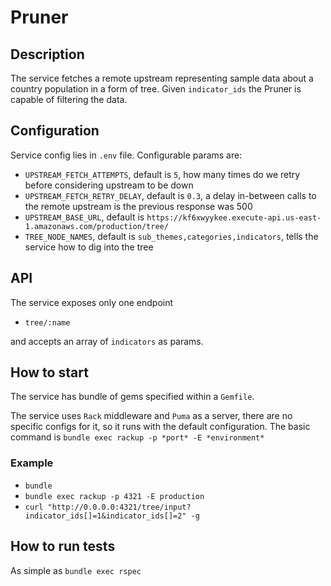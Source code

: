 # Pruner

## Description

The service fetches a remote upstream representing sample data about a country
population in a form of tree. Given `indicator_ids` the Pruner is capable of
filtering the data.

## Configuration

Service config lies in `.env` file. Configurable params are:

- `UPSTREAM_FETCH_ATTEMPTS`, default is `5`, how many times do we retry before considering upstream to be down
- `UPSTREAM_FETCH_RETRY_DELAY`, default is `0.3`, a delay in-between calls to the remote upstream is the previous response was 500
- `UPSTREAM_BASE_URL`, default is `https://kf6xwyykee.execute-api.us-east-1.amazonaws.com/production/tree/`
- `TREE_NODE_NAMES`, default is `sub_themes,categories,indicators`, tells the service how to dig into the tree

## API

The service exposes only one endpoint

- `tree/:name`

and accepts an array of `indicators` as params.

## How to start

The service has bundle of gems specified within a `Gemfile`.

The service uses `Rack` middleware and `Puma` as a server, there are no specific configs for it, so it runs
with the default configuration. The basic command is `bundle exec rackup -p *port* -E *environment*`

### Example

- `bundle`
- `bundle exec rackup -p 4321 -E production`
- `curl "http://0.0.0.0:4321/tree/input?indicator_ids[]=1&indicator_ids[]=2" -g`

## How to run tests

As simple as `bundle exec rspec`

